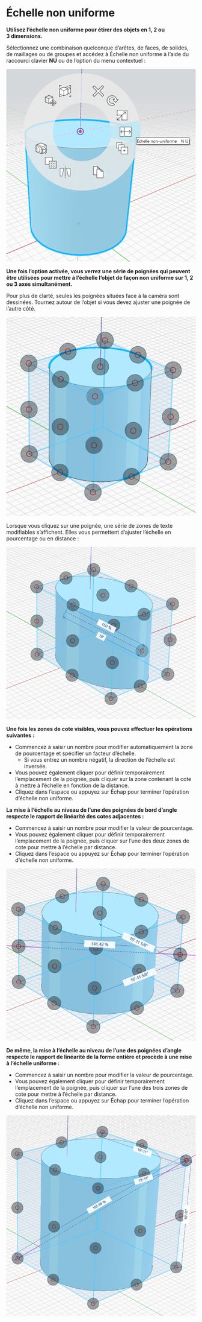 # Échelle non uniforme

**Utilisez l’échelle non uniforme pour étirer des objets en 1, 2 ou 3 dimensions.**

Sélectionnez une combinaison quelconque d’arêtes, de faces, de solides, de maillages ou de groupes et accédez à Échelle non uniforme à l’aide du raccourci clavier **NU** ou de l’option du menu contextuel :

![](../.gitbook/assets/nu-scale_context-menu.PNG)

**Une fois l’option activée, vous verrez une série de poignées qui peuvent être utilisées pour mettre à l’échelle l’objet de façon non uniforme sur 1, 2 ou 3 axes simultanément.**

Pour plus de clarté, seules les poignées situées face à la caméra sont dessinées. Tournez autour de l’objet si vous devez ajuster une poignée de l’autre côté.

![](../.gitbook/assets/nu-scale_grips-1.PNG)

Lorsque vous cliquez sur une poignée, une série de zones de texte modifiables s’affichent. Elles vous permettent d’ajuster l’échelle en pourcentage ou en distance :

![](../.gitbook/assets/nu-scale_grips-2.PNG)

**Une fois les zones de cote visibles, vous pouvez effectuer les opérations suivantes :**

* Commencez à saisir un nombre pour modifier automatiquement la zone de pourcentage et spécifier un facteur d’échelle.
   * Si vous entrez un nombre négatif, la direction de l’échelle est inversée.
* Vous pouvez également cliquer pour définir temporairement l’emplacement de la poignée, puis cliquer sur la zone contenant la cote à mettre à l’échelle en fonction de la distance.
* Cliquez dans l’espace ou appuyez sur Échap pour terminer l’opération d’échelle non uniforme.

**La mise à l’échelle au niveau de l’une des poignées de bord d’angle respecte le rapport de linéarité des cotes adjacentes :**

* Commencez à saisir un nombre pour modifier la valeur de pourcentage.
* Vous pouvez également cliquer pour définir temporairement l’emplacement de la poignée, puis cliquer sur l’une des deux zones de cote pour mettre à l’échelle par distance.
* Cliquez dans l’espace ou appuyez sur Échap pour terminer l’opération d’échelle non uniforme.

![](../.gitbook/assets/nu-scale_grips-3.PNG)

**De même, la mise à l’échelle au niveau de l’une des poignées d’angle respecte le rapport de linéarité de la forme entière et procède à une mise à l’échelle uniforme :**

* Commencez à saisir un nombre pour modifier la valeur de pourcentage.
* Vous pouvez également cliquer pour définir temporairement l’emplacement de la poignée, puis cliquer sur l’une des trois zones de cote pour mettre à l’échelle par distance.
* Cliquez dans l’espace ou appuyez sur Échap pour terminer l’opération d’échelle non uniforme.

![](../.gitbook/assets/nu-scale_grips-4.PNG)

